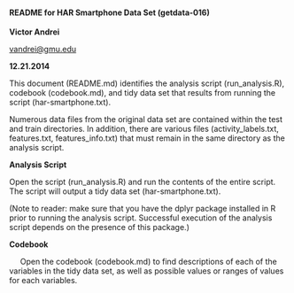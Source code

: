 #### README for HAR Smartphone Data Set (getdata-016)

**Victor Andrei**

vandrei@gmu.edu

**12.21.2014**

This document (README.md) identifies the analysis script (run_analysis.R), codebook (codebook.md), and tidy data set that results from running the script (har-smartphone.txt).

Numerous data files from the original data set are contained within the test and train directories. In addition, there are various files (activity_labels.txt, features.txt, features_info.txt) that must remain in the same directory as the analysis script.

**Analysis Script**

Open the script (run_analysis.R) and run the contents of the entire script. The script will output a tidy data set (har-smartphone.txt).

(Note to reader: make sure that you have the dplyr package installed in R prior to running the analysis script. Successful execution of the analysis script depends on the presence of this package.)

**Codebook**

&nbsp;&nbsp;&nbsp;&nbsp;&nbsp;Open the codebook (codebook.md) to find descriptions of each of the variables in the tidy data set, as well as possible values or ranges of values for each variables.